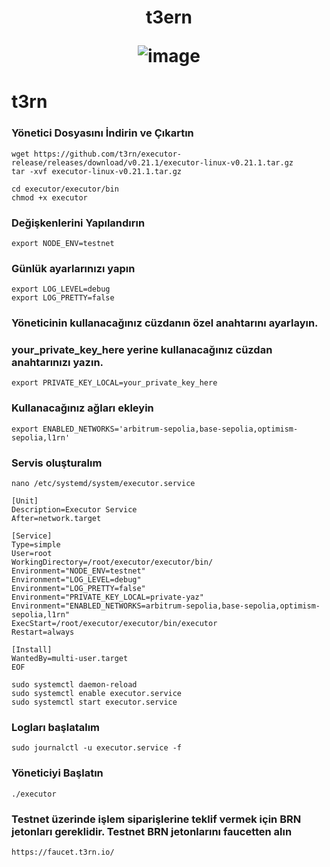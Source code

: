 <h1 align="center"> t3ern



![image](https://raw.githubusercontent.com/t3rn/t3rn/refs/heads/development/specification/assets/t3rn_Logo_Black.png)

# t3rn



### Yönetici Dosyasını İndirin ve Çıkartın

```
wget https://github.com/t3rn/executor-release/releases/download/v0.21.1/executor-linux-v0.21.1.tar.gz
tar -xvf executor-linux-v0.21.1.tar.gz
```
```
cd executor/executor/bin
chmod +x executor
```
### Değişkenlerini Yapılandırın
```
export NODE_ENV=testnet
```
### Günlük ayarlarınızı yapın
```
export LOG_LEVEL=debug
export LOG_PRETTY=false
```
### Yöneticinin kullanacağınız cüzdanın özel anahtarını ayarlayın. 
### your_private_key_here yerine kullanacağınız cüzdan anahtarınızı yazın.
```
export PRIVATE_KEY_LOCAL=your_private_key_here
```
### Kullanacağınız ağları ekleyin
```
export ENABLED_NETWORKS='arbitrum-sepolia,base-sepolia,optimism-sepolia,l1rn'
```
### Servis oluşturalım
```
nano /etc/systemd/system/executor.service
```
```
[Unit]
Description=Executor Service
After=network.target

[Service]
Type=simple
User=root
WorkingDirectory=/root/executor/executor/bin/
Environment="NODE_ENV=testnet"
Environment="LOG_LEVEL=debug"
Environment="LOG_PRETTY=false"
Environment="PRIVATE_KEY_LOCAL=private-yaz"
Environment="ENABLED_NETWORKS=arbitrum-sepolia,base-sepolia,optimism-sepolia,l1rn"
ExecStart=/root/executor/executor/bin/executor
Restart=always

[Install]
WantedBy=multi-user.target
EOF
```
```
sudo systemctl daemon-reload
sudo systemctl enable executor.service
sudo systemctl start executor.service
```
### Logları başlatalım
```
sudo journalctl -u executor.service -f
```

### Yöneticiyi Başlatın
```
./executor
```
### Testnet üzerinde işlem siparişlerine teklif vermek için BRN jetonları gereklidir. Testnet BRN jetonlarını faucetten alın
```
https://faucet.t3rn.io/
```













